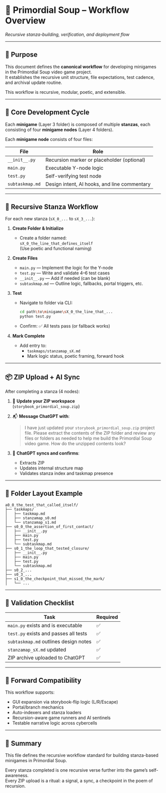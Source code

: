 <!-- Save to: workflow.md -->

# 🧩 Primordial Soup – Workflow Overview  
*Recursive stanza-building, verification, and deployment flow*

---

## 📜 Purpose

This document defines the **canonical workflow** for developing minigames in the Primordial Soup video game project.  
It establishes the recursive unit structure, file expectations, test cadence, and archival update routine.

This workflow is recursive, modular, poetic, and extensible.

---

## 🧬 Core Development Cycle

Each **minigame** (Layer 3 folder) is composed of multiple **stanzas**, each consisting of four **minigame nodes** (Layer 4 folders).

Each **minigame node** consists of four files:

| File | Role |
|------|------|
| `__init__.py` | Recursion marker or placeholder (optional) |
| `main.py` | Executable Y-node logic |
| `test.py` | Self-verifying test node |
| `subtaskmap.md` | Design intent, AI hooks, and line commentary |

---

## 🔁 Recursive Stanza Workflow

For each new stanza (`sX_0_...` to `sX_3_...`):

1. **Create Folder & Initialize**
   - Create a folder named:  
     `sX_0_the_line_that_defines_itself`  
     (Use poetic and functional naming)

2. **Create Files**
   - `main.py` — Implement the logic for the Y-node
   - `test.py` — Write and validate 4–6 test cases
   - `__init__.py` — Add if needed (can be blank)
   - `subtaskmap.md` — Outline logic, fallbacks, portal triggers, etc.

3. **Test**
   - Navigate to folder via CLI:
     ```bash
     cd path\to\minigame\sX_0_the_line_that_...
     python test.py
     ```
   - Confirm: ✅ All tests pass (or fallback works)

4. **Mark Complete**
   - Add entry to:
     - `taskmaps/stanzamap_sX.md`
     - Mark logic status, poetic framing, forward hook

---

## 📦 ZIP Upload + AI Sync

After completing a stanza (4 nodes):

1. 📂 **Update your ZIP workspace**  
   (`storybook_primordial_soup.zip`)

2. 📬 **Message ChatGPT with**:
   > I have just updated your `storybook_primordial_soup.zip` project file. Please extract the contents of the ZIP folder and review any files or folders as needed to help me build the Primordial Soup video game. How do the unzipped contents look?

3. 🧠 **ChatGPT syncs and confirms**:
   - Extracts ZIP
   - Updates internal structure map
   - Validates stanza index and taskmap presence

---

## 📂 Folder Layout Example

```
a0_0_the_test_that_called_itself/
├── taskmaps/
│   ├── taskmap.md
│   ├── stanzamap_s0.md
│   └── stanzamap_s1.md
├── s0_0_the_assertion_of_first_contact/
│   ├── __init__.py
│   ├── main.py
│   ├── test.py
│   └── subtaskmap.md
├── s0_1_the_loop_that_tested_closure/
│   ├── __init__.py
│   ├── main.py
│   ├── test.py
│   └── subtaskmap.md
├── s0_2_...
├── s0_3_...
├── s1_0_the_checkpoint_that_missed_the_mark/
│   └── ...
```

---

## 🔐 Validation Checklist

| Task | Required |
|------|----------|
| `main.py` exists and is executable | ✅ |
| `test.py` exists and passes all tests | ✅ |
| `subtaskmap.md` outlines design notes | ✅ |
| `stanzamap_sX.md` updated | ✅ |
| ZIP archive uploaded to ChatGPT | ✅ |

---

## 🔗 Forward Compatibility

This workflow supports:
- GUI expansion via storybook-flip logic (L/R/Escape)
- Portal/branch mechanics
- Auto-indexers and stanza loaders
- Recursion-aware game runners and AI sentinels
- Testable narrative logic across cybercells

---

## 🧭 Summary

This file defines the recursive workflow standard for building stanza-based minigames in Primordial Soup.

Every stanza completed is one recursive verse further into the game’s self-awareness.  
Every ZIP upload is a ritual: a signal, a sync, a checkpoint in the poem of recursion.